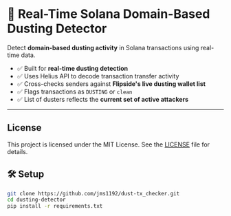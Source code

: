 # 🧹 Real-Time Solana Domain-Based Dusting Detector

Detect **domain-based dusting activity** in Solana transactions using real-time data.

- ✅ Built for **real-time dusting detection**
- ✅ Uses Helius API to decode transaction transfer activity
- ✅ Cross-checks senders against **Flipside's live dusting wallet list**
- ✅ Flags transactions as `DUSTING` or `clean`
- ✅ List of dusters reflects the **current set of active attackers**

---
## License

This project is licensed under the MIT License. See the [LICENSE](./LICENSE) file for details.

## 🛠 Setup

```bash
git clone https://github.com/jms1192/dust-tx_checker.git
cd dusting-detector
pip install -r requirements.txt
